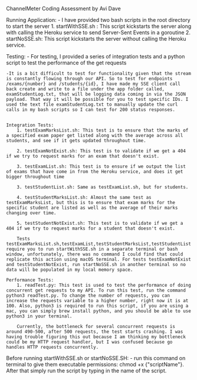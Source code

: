 ChannelMeter Coding Assessment by Avi Dave

Running Application: 
    - I have provided two bash scripts in the root directory to start the server
        1. startWithSSE.sh : This script kickstarts the server along with calling the Heroku service to send Server-Sent Events in a goroutine
        2. startNoSSE.sh: This script kickstarts the server without calling the Heroku service. 




Testing:
    - For testing, I provided a series of integration tests and a python script to test the performance of the get requests 

    -It is a bit difficult to test for functionality given that the stream is constantly flowing through our API. So to test for endpoints /exams/{number} and /students/{id}, I have made my SSE client call back create and write to a file under the app folder called, examStudentLog.txt, that will be logging data coming in via the JSON payload. That way it will be possible for you to test specific IDs. I used the text file examStudentLog.txt to manually update the curl calls in my bash scripts so I can test for 200 status responses.


    Integration Tests:
        1. testExamMarksList.sh: This test is to ensure that the marks of a specified exam paper get listed along with the average across all students, and see if it gets updated throughout time. 
        
        2. testExamNotExist.sh: This test is to validate if we get a 404 if we try to request marks for an exam that doesn't exist.

        3. testExamList.sh: This test is to ensure if we output the list of exams that have come in from the Heroku service, and does it get bigger throughout time
        
        3. testStudentList.sh: Same as testExamList.sh, but for students.
        
        4. testStudentMarksList.sh: Almost the same test as testExamMarksList, but this is to ensure that exam marks for the specific student are listed as well as the average of their marks changing over time. 

        5. testStudentNotExist.sh: This test is to validate if we get a 404 if we try to request marks for a student that doesn't exist. 

        Tests testExamMarksList.sh,testExamList,testStudentMarksList,testStudentList require you to run startWithSSE.sh in a separate terminal or bash window, unfortunately, there was no command I could find that could replicate this action using macOS terminal. For tests testExamNotExist and testStudentNotExist, run startNoSSE.sh in another terminal so no data will be populated in my local memory space.  

    Performance Tests: 
        1. readTest.py: This test is used to test the performance of doing concurrent get requests to my API. To run this test, run the command python3 readTest.py. To change the number of requests, you can increase the requests variable to a higher number, right now it is at 100. Also, python3 is required to run this script, if you are using a mac, you can simply brew install python, and you should be able to use python3 in your terminal. 

        Currently, the bottleneck for several concurrent requests is around 490-500, after 500 requests, the test starts crashing. I was having trouble figuring this out because I am thinking my bottleneck could be my HTTP request handler, but I was confused because go handles HTTP requests concurrently. 
    


Before running startWithSSE.sh or startNoSSE.SH:
    - run this command on terminal to give them executable permissions: chmod +x {"scriptName"}. After that simply run the script by typing in the name of the script. 
    